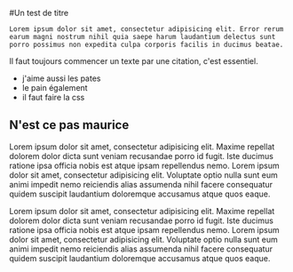 #Un test de titre

	Lorem ipsum dolor sit amet, consectetur adipisicing elit. Error rerum earum magni nostrum nihil quia saepe harum laudantium delectus sunt porro possimus non expedita culpa corporis facilis in ducimus beatae.

Il faut toujours commencer un texte par une citation, c'est essentiel.

* j'aime aussi les pates
* le pain également
* il faut faire la css

## N'est ce pas maurice

Lorem ipsum dolor sit amet, consectetur adipisicing elit. Maxime repellat dolorem dolor dicta sunt veniam recusandae porro id fugit. Iste ducimus ratione ipsa officia nobis est atque ipsam repellendus nemo. Lorem ipsum dolor sit amet, consectetur adipisicing elit. Voluptate optio nulla sunt eum animi impedit nemo reiciendis alias assumenda nihil facere consequatur quidem suscipit laudantium doloremque accusamus atque quos eaque.

Lorem ipsum dolor sit amet, consectetur adipisicing elit. Maxime repellat dolorem dolor dicta sunt veniam recusandae porro id fugit. Iste ducimus ratione ipsa officia nobis est atque ipsam repellendus nemo. Lorem ipsum dolor sit amet, consectetur adipisicing elit. Voluptate optio nulla sunt eum animi impedit nemo reiciendis alias assumenda nihil facere consequatur quidem suscipit laudantium doloremque accusamus atque quos eaque.


